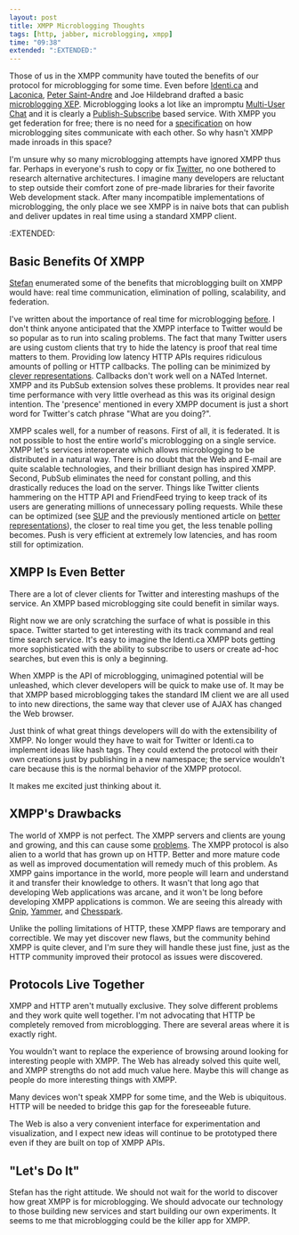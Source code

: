 ```yaml
---
layout: post
title: XMPP Microblogging Thoughts
tags: [http, jabber, microblogging, xmpp]
time: "09:38"
extended: ":EXTENDED:"
---
```


Those of us in the XMPP community have touted the benefits of our protocol for microblogging for some time.  Even before [Identi.ca](http://identi.ca) and [Laconica](http://laconi.ca/), [Peter Saint-Andre](http://stpeter.im) and Joe Hildebrand drafted a basic [microblogging XEP](http://www.xmpp.org/extensions/inbox/microblogging.html).  Microblogging looks a lot like an impromptu [Multi-User Chat](http://www.xmpp.org/extensions/xep-0045.html) and it is clearly a [Publish-Subscribe](http://www.xmpp.org/extensions/xep-0060.html) based service.  With XMPP you get federation for free; there is no need for a [specification](http://openmicroblogging.org/) on how microblogging sites communicate with each other.  So why hasn't XMPP made inroads in this space?

I'm unsure why so many microblogging attempts have ignored XMPP thus far.  Perhaps in everyone's rush to copy or fix [Twitter](http://twitter.com), no one bothered to research alternative architectures.  I imagine many developers are reluctant to step outside their comfort zone of pre-made libraries for their favorite Web development stack.  After many incompatible implementations of microblogging, the only place we see XMPP is in naive bots that can publish and deliver updates in real time using a standard XMPP client.


:EXTENDED:

## Basic Benefits Of XMPP 

[Stefan](http://blog.jwchat.org/2008/09/09/xmpp-and-microblogging-lets-do-it/) enumerated some of the benefits that microblogging built on XMPP would have: real time communication, elimination of polling, scalability, and federation.

I've written about the importance of real time for microblogging [before](http://metajack.im/2008/09/03/twitters-failures-are-not-xmpps-failures/).  I don't think anyone anticipated that the XMPP interface to Twitter would be so popular as to run into scaling problems.  The fact that many Twitter users are using custom clients that try to hide the latency is proof that real time matters to them.  Providing low latency HTTP APIs requires ridiculous amounts of polling or HTTP callbacks.  The polling can be minimized by [clever representations](http://roy.gbiv.com/untangled/2008/paper-tigers-and-hidden-dragons). Callbacks don't work well on a NATed Internet.  XMPP and its PubSub extension solves these problems.  It provides near real time performance with very little overhead as this was its original design intention.   The 'presence' mentioned in every XMPP document is just a short word for Twitter's catch phrase "What are you doing?".

XMPP scales well, for a number of reasons.  First of all, it is federated.  It is not possible to host the entire world's microblogging on a single service.  XMPP let's services interoperate which allows microblogging to be distributed in a natural way.  There is no doubt that the Web and E-mail are quite scalable technologies, and their brilliant design has inspired XMPP.  Second, PubSub eliminates the need for constant polling, and this drastically reduces the load on the server.  Things like Twitter clients hammering on the HTTP API and FriendFeed trying to keep track of its users are generating millions of unnecessary polling requests.  While these can be optimized (see [SUP](http://blog.friendfeed.com/2008/08/simple-update-protocol-fetch-updates.html) and the previously mentioned article on [better representations](http://roy.gbiv.com/untangled/2008/paper-tigers-and-hidden-dragons)), the closer to real time you get, the less tenable polling becomes.  Push is very efficient at extremely low latencies, and has room still for optimization.

## XMPP Is Even Better

There are a lot of clever clients for Twitter and interesting mashups of the service.  An XMPP based microblogging site could benefit in similar ways.

Right now we are only scratching the surface of what is possible in this space. Twitter started to get interesting with its track command and real time search service.  It's easy to imagine the Identi.ca XMPP bots getting more sophisticated with the ability to subscribe to users or create ad-hoc searches, but even this is only a beginning.

When XMPP is the API of microblogging, unimagined potential will be unleashed, which clever developers will be quick to make use of.  It may be that XMPP based microblogging takes the standard IM client we are all used to into new directions, the same way that clever use of AJAX has changed the Web browser.

Just think of what great things developers will do with the extensibility of XMPP.  No longer would they have to wait for Twitter or Identi.ca to implement ideas like hash tags.  They could extend the protocol with their own creations just by publishing in a new namespace; the service wouldn't care because this is the normal behavior of the XMPP protocol.

It makes me excited just thinking about it.

## XMPP's Drawbacks

The world of XMPP is not perfect.  The XMPP servers and clients are young and growing, and this can cause some [problems](http://metajack.im/2008/08/26/choosing-an-xmpp-server/).  The XMPP protocol is also alien to a world that has grown up on HTTP.  Better and more mature code as well as improved documentation will remedy much of this problem.  As XMPP gains importance in the world, more people will learn and understand it and transfer their knowledge to others.  It wasn't that long ago that developing Web applications was arcane, and it won't be long before developing XMPP applications is common.  We are seeing this already with [Gnip](http://www.gnipcentral.com/), [Yammer](http://www.yammer.com), and [Chesspark](http://www.chesspark.com).

Unlike the polling limitations of HTTP, these XMPP flaws are temporary and correctible.  We may yet discover new flaws, but the community behind XMPP is quite clever, and I'm sure they will handle these just fine, just as the HTTP community improved their protocol as issues were discovered.

## Protocols Live Together

XMPP and HTTP aren't mutually exclusive.  They solve different problems and they work quite well together.  I'm not advocating that HTTP be completely removed from microblogging.  There are several areas where it is exactly right.

You wouldn't want to replace the experience of browsing around looking for interesting people with XMPP.  The Web has already solved this quite well, and XMPP strengths do not add much value here.  Maybe this will change as people do more interesting things with XMPP.

Many devices won't speak XMPP for some time, and the Web is ubiquitous.  HTTP will be needed to bridge this gap for the foreseeable future.  

The Web is also a very convenient interface for experimentation and visualization, and I expect new ideas will continue to be prototyped there even if they are built on top of XMPP APIs.

## "Let's Do It"

Stefan has the right attitude.  We should not wait for the world to discover how great XMPP is for microblogging.  We should advocate our technology to those building new services and start building our own experiments.  It seems to me that microblogging could be the killer app for XMPP.
